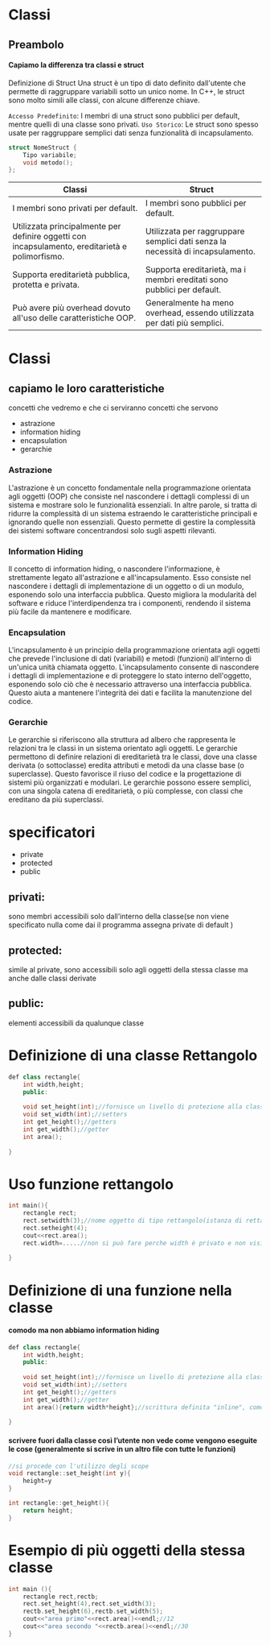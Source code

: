# Classi 
## Preambolo
#### Capiamo la differenza tra classi e struct 

Definizione di Struct
Una struct è un tipo di dato definito dall'utente che permette di raggruppare variabili sotto un unico nome. In C++, le struct sono molto simili alle classi, con alcune differenze chiave.

` Accesso Predefinito `: I membri di una struct sono pubblici per default, mentre quelli di una classe sono privati.
`Uso Storico`: Le struct sono spesso usate per raggruppare semplici dati senza funzionalità di incapsulamento.

```cpp
struct NomeStruct {
    Tipo variabile;
    void metodo();
};
```

|Classi|Struct|
|-------------------|-----------------------|
|I membri sono privati per default.| I membri sono pubblici per default.
|Utilizzata principalmente per definire oggetti con incapsulamento, ereditarietà e polimorfismo.| Utilizzata per raggruppare semplici dati senza la necessità di incapsulamento.|
|Supporta ereditarietà pubblica, protetta e privata.| Supporta ereditarietà, ma i membri ereditati sono pubblici per default.|
|Può avere più overhead dovuto all'uso delle caratteristiche OOP.|Generalmente ha meno overhead, essendo utilizzata per dati più semplici.|

# Classi
## capiamo le loro caratteristiche 
concetti che vedremo e che ci serviranno
concetti che servono 

- astrazione
- information hiding
- encapsulation
- gerarchie

### Astrazione
L'astrazione è un concetto fondamentale nella programmazione orientata agli oggetti (OOP) che consiste nel nascondere i dettagli complessi di un sistema e mostrare solo le funzionalità essenziali. In altre parole, si tratta di ridurre la complessità di un sistema estraendo le caratteristiche principali e ignorando quelle non essenziali. Questo permette di gestire la complessità dei sistemi software concentrandosi solo sugli aspetti rilevanti.

### Information Hiding
Il concetto di information hiding, o nascondere l'informazione, è strettamente legato all'astrazione e all'incapsulamento. Esso consiste nel nascondere i dettagli di implementazione di un oggetto o di un modulo, esponendo solo una interfaccia pubblica. Questo migliora la modularità del software e riduce l'interdipendenza tra i componenti, rendendo il sistema più facile da mantenere e modificare.

### Encapsulation
L'incapsulamento è un principio della programmazione orientata agli oggetti che prevede l'inclusione di dati (variabili) e metodi (funzioni) all'interno di un'unica unità chiamata oggetto. L'incapsulamento consente di nascondere i dettagli di implementazione e di proteggere lo stato interno dell'oggetto, esponendo solo ciò che è necessario attraverso una interfaccia pubblica. Questo aiuta a mantenere l'integrità dei dati e facilita la manutenzione del codice.

### Gerarchie
Le gerarchie si riferiscono alla struttura ad albero che rappresenta le relazioni tra le classi in un sistema orientato agli oggetti. Le gerarchie permettono di definire relazioni di ereditarietà tra le classi, dove una classe derivata (o sottoclasse) eredita attributi e metodi da una classe base (o superclasse). Questo favorisce il riuso del codice e la progettazione di sistemi più organizzati e modulari. Le gerarchie possono essere semplici, con una singola catena di ereditarietà, o più complesse, con classi che ereditano da più superclassi.

# specificatori

- private
- protected
- public

## privati:

sono membri accessibili solo dall’interno della classe(se non viene specificato nulla come dai il programma assegna private di default ) 

## protected:

simile al private, sono accessibili solo agli oggetti della stessa classe ma anche dalle classi derivate 

## public:

elementi accessibili da qualunque classe



# Definizione di una classe Rettangolo
```cpp
def class rectangle{
    int width,height;
    public:
     
    void set_height(int);//fornisce un livello di protezione alla classe per evitare problemi dovuti all'utente,funzione setter
    void set_width(int);//setters
    int get_height();//getters
    int get_width();//getter
    int area();
    
}
```
# Uso funzione rettangolo
```cpp
int main(){
    rectangle rect;
    rect.setwidth(3);//nome oggetto di tipo rettangolo(istanza di rettangolo) ,punto,funzione da usare relativa all'oggetto
    rect.setheight(4);
    cout<<rect.area();
    rect.width=.....//non si può fare perche width è privato e non visibile dal main
    
}
```
# Definizione di una funzione nella classe
#### comodo ma non abbiamo information hiding
```cpp 
def class rectangle{
    int width,height;
    public:
     
    void set_height(int);//fornisce un livello di protezione alla classe per evitare problemi dovuti all'utente,funzione setter
    void set_width(int);//setters
    int get_height();//getters
    int get_width();//getter
    int area(){return width*height};//scrittura definita "inline", comoda ma si sporca la deifinizione della classe 
    
}
```
#### scrivere fuori dalla classe così l’utente non vede come vengono eseguite le cose (generalmente si scrive in un altro file con tutte le funzioni)
```cpp
//si procede con l'utilizzo degli scope 
void rectangle::set_height(int y){
    height=y
}

int rectangle::get_height(){
    return height;
}
```
# Esempio di più oggetti della stessa classe 
```cpp
int main (){
    rectangle rect,rectb;
    rect.set_height(4),rect.set_width(3);
    rectb.set_height(6),rectb.set_width(5);
    cout<<"area primo"<<rect.area()<<endl;//12
    cout<<"area secondo "<<rectb.area()<<endl;//30
}
```
